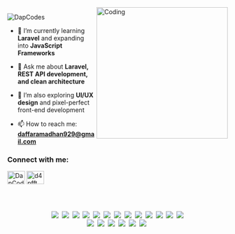 <img align="right" alt="Coding" width="300" src="https://media.giphy.com/media/v1.Y2lkPTc5MGI3NjExbm9senlvZ3Uwbm13MDF5OHZsOWM0ajE3YjkxanRqZ2x2MGQyNGR2eCZlcD12MV9naWZzX3NlYXJjaCZjdD1n/bGgsc5mWoryfgKBx1u/giphy.gif">
<p align="left"> <img src="https://komarev.com/ghpvc/?username=DapCodes&label=Profile%20views&color=0e75b6&style=flat" alt="DapCodes" /> </p>

- 🌱 I’m currently learning **Laravel** and expanding into **JavaScript Frameworks**
  
- 💬 Ask me about **Laravel, REST API development, and clean architecture**
  
- 🧠 I’m also exploring **UI/UX design** and pixel-perfect front-end development
  
- 📫 How to reach me: **daffaramadhan929@gmail.com**

<h3 align="left">Connect with me:</h3>
<p align="left">
<a href="https://linkedin.com/in/daffa-ramadhan-3b2239335" target="blank"><img align="center" src="https://raw.githubusercontent.com/rahuldkjain/github-profile-readme-generator/master/src/images/icons/Social/linked-in-alt.svg" alt="DapCodes" height="30" width="40" /></a>
<a href="https://instagram.com/d4pfft" target="blank"><img align="center" src="https://raw.githubusercontent.com/rahuldkjain/github-profile-readme-generator/master/src/images/icons/Social/instagram.svg" alt="d4pfft" height="30" width="40" /></a>
</p>
<br>
<br>
<p align="center">
  <img src="https://skillicons.dev/icons?i=html" />&nbsp;
  <img src="https://skillicons.dev/icons?i=css" />&nbsp;
  <img src="https://skillicons.dev/icons?i=sass" />&nbsp;
  <img src="https://skillicons.dev/icons?i=tailwind" />&nbsp;
  <img src="https://skillicons.dev/icons?i=bootstrap" />&nbsp;  
  <img src="https://skillicons.dev/icons?i=javascript" />&nbsp;
  <img src="https://skillicons.dev/icons?i=react" />&nbsp;
  <img src="https://skillicons.dev/icons?i=vue" />&nbsp;
  <img src="https://skillicons.dev/icons?i=figma" />&nbsp;
  <img src="https://skillicons.dev/icons?i=php" />&nbsp;
  <img src="https://skillicons.dev/icons?i=go" />&nbsp;
  <img src="https://skillicons.dev/icons?i=nodejs" />&nbsp;
  <img src="https://skillicons.dev/icons?i=laravel" /> <br>
  <img src="https://skillicons.dev/icons?i=kubernetes" />&nbsp;
  <img src="https://skillicons.dev/icons?i=docker" />&nbsp;
  <img src="https://skillicons.dev/icons?i=mysql" />&nbsp;
  <img src="https://skillicons.dev/icons?i=sqlite" />&nbsp;
  <img src="https://skillicons.dev/icons?i=supabase" />&nbsp;
  <img src="https://skillicons.dev/icons?i=gitlab" />&nbsp;
</p>


